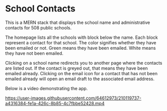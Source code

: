 # School Contacts
This is a MERN stack that displays the school name and administrative contacts for 508 public schools.

The homepage lists all the schools with block below the name. Each block represent a contact for that school. The color signifies whether they have been emailed or not. Green means they have been emailed. White means they have not been emailed.

Clicking on a school name redirects you to another page where the contacts are listed out. If the contact is greyed out, that means they have been emailed already. Clicking on the email icon for a contact that has not been emailed already will open an email draft to the associated email address.

Below is a video demonstrating the app.



https://user-images.githubusercontent.com/64612973/210119737-a4316384-fe1a-426c-8b85-4c7fbbe52428.mp4

